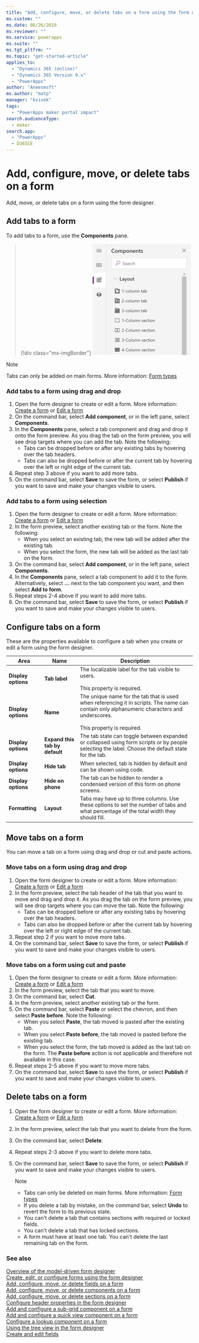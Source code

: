 ```yaml
---
title: "Add, configure, move, or delete tabs on a form using the form designer | MicrosoftDocs"
ms.custom: ""
ms.date: 08/26/2019
ms.reviewer: ""
ms.service: powerapps
ms.suite: ""
ms.tgt_pltfrm: ""
ms.topic: "get-started-article"
applies_to: 
  - "Dynamics 365 (online)"
  - "Dynamics 365 Version 9.x"
  - "PowerApps"
author: "Aneesmsft"
ms.author: "matp"
manager: "kvivek"
tags: 
  - "PowerApps maker portal impact"
search.audienceType: 
  - maker
search.app: 
  - "PowerApps"
  - D365CE
---
```


# Add, configure, move, or delete tabs on a form  
Add, move, or delete tabs on a form using the form designer.

## Add tabs to a form
To add tabs to a form, use the **Components** pane.  

> [!div class="mx-imgBorder"] 
> ![](media/FormDesignerComponentsLayout.png "Layout components")
   
  > [!NOTE]
  >  Tabs can only be added on main forms. More information: [Form types](types-forms.md)

### Add tabs to a form using drag and drop
1. Open the form designer to create or edit a form. More information: [Create a form](create-and-edit-forms.md#create-a-form) or [Edit a form](create-and-edit-forms.md#edit-a-form)
2. On the command bar, select **Add component**, or in the left pane, select **Components**. 
3. In the **Components** pane, select a tab component and drag and drop it onto the form preview.     As you drag the tab on the form preview, you will see drop targets where you can add the tab. 
   Note the following: 
    - Tabs can be dropped before or after any existing tabs by hovering over the tab headers.
    - Tabs can also be dropped before or after the current tab by hovering over the left or right edge of the current tab.
4. Repeat step 3 above if you want to add more tabs.
5. On the command bar, select **Save** to save the form, or select **Publish** if you want to save and make your changes visible to users. 

### Add tabs to a form using selection 
1. Open the form designer to create or edit a form. More information: [Create a form](create-and-edit-forms.md#create-a-form) or [Edit a form](create-and-edit-forms.md#edit-a-form)
2. In the form preview, select another existing tab or the form. Note the following:
    - When you select an existing tab, the new tab will be added after the existing tab. 
    - When you select the form, the new tab will be added as the last tab on the form. 
3. On the command bar, select **Add component**, or in the left pane, select **Components**.  
4. In the **Components** pane, select a tab component to add it to the form. Alternatively, select **...** next to the tab component you want, and then select **Add to form**. 
5. Repeat steps 2-4 above if you want to add more tabs.
6. On the command bar, select **Save** to save the form, or select **Publish** if you want to save and make your changes visible to users. 

## Configure tabs on a form
These are the properties available to configure a tab when you create or edit a form using the form designer.

|Area   |Name  |Description  |
|---------|---------|---------|
|**Display options** | **Tab label** | The localizable label for the tab visible to users. <br /><br />This property is required. |
| **Display options** |  **Name**  |  The unique name for the tab that is used when referencing it in scripts. The name can contain only alphanumeric characters and underscores. <br /><br />This property is required. |
| **Display options** |  **Expand this tab by default** |  The tab state can toggle between expanded or collapsed using form scripts or by people selecting the label. Choose the default state for the tab. |
| **Display options** | **Hide tab** | When selected, tab is hidden by default and can be shown using code. |
| **Display options** | **Hide on phone** |  The tab can be hidden to render a condensed version of this form on phone screens. |
| **Formatting** | **Layout** |  Tabs may have up to three columns. Use these options to set the number of tabs and what percentage of the total width they should fill. |

## Move tabs on a form
You can move a tab on a form using drag and drop or cut and paste actions. 

### Move tabs on a form using drag and drop
1. Open the form designer to create or edit a form. More information: [Create a form](create-and-edit-forms.md#create-a-form) or [Edit a form](create-and-edit-forms.md#edit-a-form)
2. In the form preview, select the tab header of the tab that you want to move and drag and drop it. As you drag the tab on the form preview, you will see drop targets where you can move the tab.    Note the following:
    - Tabs can be dropped before or after any existing tabs by hovering over the tab headers.
    - Tabs can also be dropped before or after the current tab by hovering over the left or right edge of the current tab.
3. Repeat step 2 if you want to move more tabs.
4. On the command bar, select **Save** to save the form, or select **Publish** if you want to save and make your changes visible to users. 

### Move tabs on a form using cut and paste
1. Open the form designer to create or edit a form. More information: [Create a form](create-and-edit-forms.md#create-a-form) or [Edit a form](create-and-edit-forms.md#edit-a-form)
2. In the form preview, select the tab that you want to move.
3. On the command bar, select **Cut**.
4. In the form preview, select another existing tab or the form.
5. On the command bar, select **Paste** or select the chevron, and then select **Paste before**.      Note the following: 
    - When you select **Paste**, the tab moved is pasted after the existing tab. 
    - When you select **Paste before**, the tab moved is pasted before the existing tab.
    - When you select the form, the tab moved is added as the last tab on the form. The **Paste before** action is not applicable and therefore not available in this case.
6. Repeat steps 2-5 above if you want to move more tabs.
7. On the command bar, select **Save** to save the form, or select **Publish** if you want to save and make your changes visible to users. 

## Delete tabs on a form
1. Open the form designer to create or edit a form. More information: [Create a form](create-and-edit-forms.md#create-a-form) or [Edit a form](create-and-edit-forms.md#edit-a-form)
2. In the form preview, select the tab that you want to delete from the form. 
3. On the command bar, select **Delete**.
4. Repeat steps 2-3 above if you want to delete more tabs.
4. On the command bar, select **Save** to save the form, or select **Publish** if you want to save and make your changes visible to users. 

    > [!NOTE]
    >   - Tabs can only be deleted on main forms. More information: [Form types](types-forms.md)
    >   - If you delete a tab by mistake, on the command bar, select **Undo** to revert the form to its previous state. 
    >   - You can't delete a tab that contains sections with required or locked fields. 
    >   - You can't delete a tab that has locked sections. 
    >   - A form must have at least one tab. You can't delete the last remaining tab on the form. 

### See also
[Overview of the model-driven form designer](form-designer-overview.md)  
[Create, edit, or configure forms using the form designer](create-and-edit-forms.md)  
[Add, configure, move, or delete fields on a form](add-move-or-delete-fields-on-form.md)  
[Add, configure, move, or delete components on a form](add-move-configure-or-delete-components-on-form.md)  
[Add, configure, move, or delete sections on a form](add-move-or-delete-sections-on-form.md)  
[Configure header properties in the form designer](form-designer-header-properties.md)  
[Add and configure a sub-grid component on a form](form-designer-add-configure-subgrid.md)  
[Add and configure a quick view component on a form](form-designer-add-configure-quickview.md)  
[Configure a lookup component on a form](form-designer-add-configure-lookup.md)  
[Using the tree view in the form designer](using-tree-view-on-form.md)  
[Create and edit fields](../common-data-service/create-edit-field-portal.md)  
